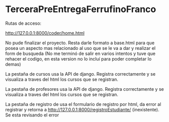 # TerceraPreEntregaFerrufinoFranco

Rutas de acceso:

http://127.0.0.1:8000/coder/home.html

No pude finalizar el proyecto. 
Resta darle formato a base.html para que posea un aspecto mas relacionado al uso que se le va a dar y realizar el form de busqueda (No me terminó de salir en varios intentos y tuve que rehacer el codigo, en esta version no lo incluí para poder completar lo demas)

La pestaña de cursos usa la API de django. Registra correctamente y se visualiza a traves del html los cursos que se registran.

La pestaña de profesores usa la API de django. Registra correctamente y se visualiza a traves del html los cursos que se registran.

La pestaña de registro de  usa el formulario de registro por html, da error al registrar y retorna a http://127.0.0.1:8000/registroEstudiante/ (inexistente). Se esta revisando el error
